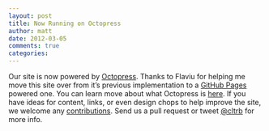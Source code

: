 ```yaml
---
layout: post
title: Now Running on Octopress
author: matt
date: 2012-03-05
comments: true
categories:
---
```


Our site is now powered by [Octopress](http://octopress.org/). Thanks to Flaviu for helping me move this site over from it’s previous implementation to a [GitHub Pages](http://pages.github.com/) powered one. You can learn move about what Octopress is [here](http://octopress.org/docs). If you have ideas for content, links, or even design chops to help improve the site, we welcome any [contributions](http://github.com/charlotte-ruby/charlotte-ruby.github.io). Send us a pull request or tweet [@cltrb](https://twitter.com/cltrb) for more info.

